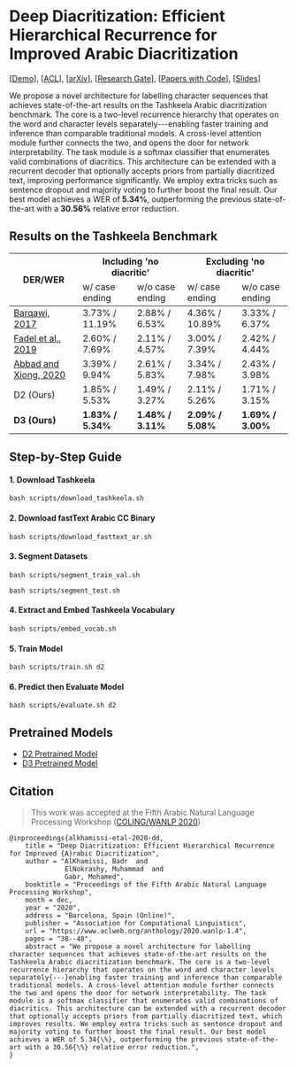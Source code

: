 # Deep Diacritization: Efficient Hierarchical Recurrence for Improved Arabic Diacritization
[[Demo](https://deep-diacritization.herokuapp.com/)], [[ACL](https://www.aclweb.org/anthology/2020.wanlp-1.4/)], [[arXiv](https://arxiv.org/abs/2011.00538)], [[Research Gate](https://www.researchgate.net/publication/345140769_Deep_Diacritization_Efficient_Hierarchical_Recurrence_for_Improved_Arabic_Diacritization)], [[Papers with Code](https://paperswithcode.com/paper/deep-diacritization-efficient-hierarchical)], [[Slides](https://drive.google.com/file/d/1GzXRIddVeJRCge74QaRC67M1I-pAoGV3/view?usp=sharing)]

We propose a novel architecture for labelling character sequences that achieves state-of-the-art results on the Tashkeela Arabic diacritization benchmark. The core is a two-level recurrence hierarchy that operates on the word and character levels separately---enabling faster training and inference than comparable traditional models. A cross-level attention module further connects the two, and opens the door for network interpretability. The task module is a softmax classifier that enumerates valid combinations of diacritics. This architecture can be extended with a recurrent decoder that optionally accepts priors from partially diacritized text, improving performance significantly. We employ extra tricks such as sentence dropout and majority voting to further boost the final result. Our best model achieves a WER of **5.34\%**, outperforming the previous state-of-the-art with a **30.56\%** relative error reduction.

## Results on the Tashkeela Benchmark


<table class="tg">
<thead>
  <tr>
    <th class="tg-c3ow" rowspan="2">DER/WER</th>
    <th class="tg-c3ow" colspan="2">Including 'no diacritic'</th>
    <th class="tg-c3ow" colspan="2">Excluding 'no diacritic'</th>
  </tr>
  <tr>
    <td class="tg-c3ow">w/ case ending</td>
    <td class="tg-c3ow">w/o case ending</td>
    <td class="tg-c3ow">w/ case ending</td>
    <td class="tg-c3ow">w/o case ending</td>
  </tr>
</thead>
<tbody>
  <tr>
    <td class="tg-0pky"><a href="https://github.com/Barqawiz/Shakkala">Barqawi, 2017</a></td>
    <td class="tg-c3ow">3.73% / 11.19%</td>
    <td class="tg-c3ow"><span style="font-weight:400;font-style:normal">2.88% / 6.53%</span></td>
    <td class="tg-c3ow"><span style="font-weight:400;font-style:normal">4.36% / 10.89%</span></td>
    <td class="tg-c3ow"><span style="font-weight:400;font-style:normal">3.33% / 6.37%</span></td>
  </tr>
  <tr>
    <td class="tg-0pky"><a href="https://www.aclweb.org/anthology/D19-5229/">Fadel et al., 2019</a></td>
    <td class="tg-c3ow"><span style="font-weight:400;font-style:normal">2.60% / 7.69%</span></td>
    <td class="tg-c3ow"><span style="font-weight:400;font-style:normal">2.11% / 4.57%</span></td>
    <td class="tg-c3ow"><span style="font-weight:400;font-style:normal">3.00% / 7.39%</span></td>
    <td class="tg-c3ow"><span style="font-weight:400;font-style:normal">2.42% / 4.44%</span></td>
  </tr>
  <tr>
    <td class="tg-0pky"><a href="https://www.researchgate.net/publication/340574877_Multi-components_System_for_Automatic_Arabic_Diacritization">Abbad and Xiong, 2020</a></td>
    <td class="tg-c3ow"><span style="font-weight:400;font-style:normal">3.39% / 9.94%</span></td>
    <td class="tg-c3ow"><span style="font-weight:400;font-style:normal">2.61% / 5.83%</span></td>
    <td class="tg-c3ow"><span style="font-weight:400;font-style:normal">3.34% / 7.98%</span></td>
    <td class="tg-c3ow"><span style="font-weight:400;font-style:normal">2.43% / 3.98%</span></td>
  </tr>
  <tr>
    <td class="tg-0pky">D2 (Ours)</td>
    <td class="tg-c3ow"><span style="font-weight:400;font-style:normal">1.85% / 5.53%</span></td>
    <td class="tg-c3ow"><span style="font-weight:400;font-style:normal">1.49% / 3.27%</span></td>
    <td class="tg-c3ow"><span style="font-weight:400;font-style:normal">2.11% / 5.26%</span></td>
    <td class="tg-c3ow"><span style="font-weight:400;font-style:normal">1.71% / 3.15%</span></td>
  </tr>
  <tr style="font-weight:bold">
    <td class="tg-0pky"><strong>D3 (Ours)</strong></td>
    <td class="tg-7btt"><strong style="font-style:normal">1.83% / 5.34%</strong></td>
    <td class="tg-7btt"><strong style="font-style:normal">1.48% / 3.11%</strong></td>
    <td class="tg-7btt"><strong style="font-style:normal">2.09% / 5.08%</strong></td>
    <td class="tg-7btt"><strong style="font-style:normal">1.69% / 3.00%</strong></td>
  </tr>
</tbody>
</table>

## Step-by-Step Guide

#### 1. Download Tashkeela 
```shell
bash scripts/download_tashkeela.sh
```

#### 2. Download fastText Arabic CC Binary
```shell
bash scripts/download_fasttext_ar.sh
``` 

#### 3. Segment Datasets
```shell
bash scripts/segment_train_val.sh
``` 
```shell
bash scripts/segment_test.sh
``` 

#### 4. Extract and Embed Tashkeela Vocabulary
```shell
bash scripts/embed_vocab.sh
```

#### 5. Train Model
```shell
bash scripts/train.sh d2
```

#### 6. Predict then Evaluate Model
```shell
bash scripts/evaluate.sh d2
```

## Pretrained Models
- [D2 Pretrained Model](https://drive.google.com/file/d/1FGelqImFkESbTyRsx_elkKIOZ9VbhRuo/view?usp=sharing)
- [D3 Pretrained Model](https://drive.google.com/file/d/1T2Qsm_eIzl30JamxlyqJRCCg_bBMm8y0/view?usp=sharing)

## Citation

> This work was accepted at the Fifth Arabic Natural Language Processing Workshop ([COLING/WANLP 2020](https://sites.google.com/view/wanlp-2020/home))

```
@inproceedings{alkhamissi-etal-2020-dd,
    title = "Deep Diacritization: Efficient Hierarchical Recurrence for Improved {A}rabic Diacritization",
    author = "AlKhamissi, Badr  and
              ElNokrashy, Muhammad  and
              Gabr, Mohamed",
    booktitle = "Proceedings of the Fifth Arabic Natural Language Processing Workshop",
    month = dec,
    year = "2020",
    address = "Barcelona, Spain (Online)",
    publisher = "Association for Computational Linguistics",
    url = "https://www.aclweb.org/anthology/2020.wanlp-1.4",
    pages = "38--48",
    abstract = "We propose a novel architecture for labelling character sequences that achieves state-of-the-art results on the Tashkeela Arabic diacritization benchmark. The core is a two-level recurrence hierarchy that operates on the word and character levels separately{---}enabling faster training and inference than comparable traditional models. A cross-level attention module further connects the two and opens the door for network interpretability. The task module is a softmax classifier that enumerates valid combinations of diacritics. This architecture can be extended with a recurrent decoder that optionally accepts priors from partially diacritized text, which improves results. We employ extra tricks such as sentence dropout and majority voting to further boost the final result. Our best model achieves a WER of 5.34{\%}, outperforming the previous state-of-the-art with a 30.56{\%} relative error reduction.",
}
```
